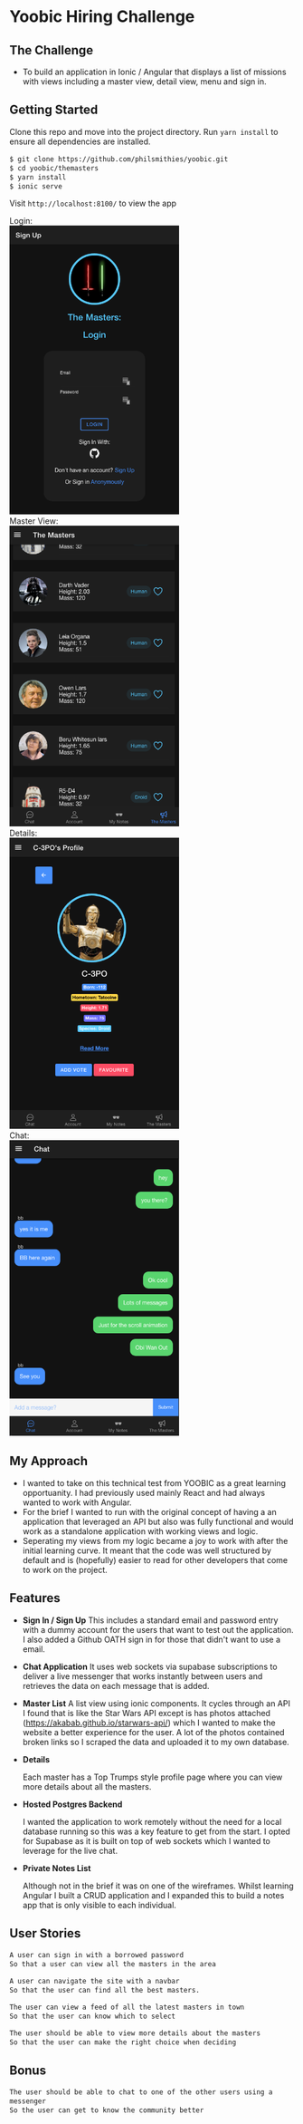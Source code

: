 # Yoobic Hiring Challenge

## The Challenge

- To build an application in Ionic / Angular that displays a list of missions with views including a master view, detail view, menu and sign in.

## Getting Started

Clone this repo and move into the project directory.
Run `yarn install` to ensure all dependencies are installed.

```
$ git clone https://github.com/philsmithies/yoobic.git
$ cd yoobic/themasters
$ yarn install
$ ionic serve
```

Visit `http://localhost:8100/` to view the app

Login:
<br/>
<img src="./themasters/src/assets/readme/login.png" width="300" />
<br/>
Master View:
<br/>
<img src="./themasters/src/assets/readme/masters.png" width="300" />
<br/>
Details:
<br/>
<img src="./themasters/src/assets/readme/details.png" width="300" />
<br/>
Chat:
<br/>
<img src="./themasters/src/assets/readme/chat.png" width="300" />
<br/>

## My Approach

- I wanted to take on this technical test from YOOBIC as a great learning opportuanity. I had previously used mainly React and had always wanted to work with Angular.
  <br/>
- For the brief I wanted to run with the original concept of having a an application that leveraged an API but also was fully functional and would work as a standalone application with working views and logic.
  <br/>
- Seperating my views from my logic became a joy to work with after the initial learning curve. It meant that the code was well structured by default and is (hopefully) easier to read for other developers that come to work on the project.

## Features

- **Sign In / Sign Up**
  This includes a standard email and password entry with a dummy account for the users that want to test out the application. I also added a Github OATH sign in for those that didn't want to use a email.
  <br/>

- **Chat Application**
  It uses web sockets via supabase subscriptions to deliver a live messenger that works instantly between users and retrieves the data on each message that is added.
  <br/>

- **Master List**
  A list view using ionic components. It cycles through an API I found that is like the Star Wars API except is has photos attached (https://akabab.github.io/starwars-api/) which I wanted to make the website a better experience for the user. A lot of the photos contained broken links so I scraped the data and uploaded it to my own database.
  <br/>

- **Details**

  Each master has a Top Trumps style profile page where you can view more details about all the masters.
  <br/>

- **Hosted Postgres Backend**

  I wanted the application to work remotely without the need for a local database running so this was a key feature to get from the start. I opted for Supabase as it is built on top of web sockets which I wanted to leverage for the live chat.
  <br/>

- **Private Notes List**

  Although not in the brief it was on one of the wireframes. Whilst learning Angular I built a CRUD application and I expanded this to build a notes app that is only visible to each individual.
  <br/>

## User Stories

```
A user can sign in with a borrowed password
So that a user can view all the masters in the area
```

```
A user can navigate the site with a navbar
So that the user can find all the best masters.
```

```
The user can view a feed of all the latest masters in town
So that the user can know which to select
```

```
The user should be able to view more details about the masters
So that the user can make the right choice when deciding
```

## Bonus

```
The user should be able to chat to one of the other users using a messenger
So the user can get to know the community better
```
